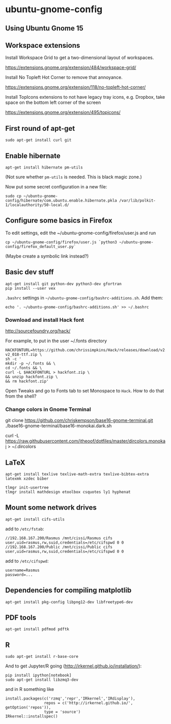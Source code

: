 # ubuntu-gnome-config

## Using Ubuntu Gnome 15

## Workspace extensions
Install Workspace Grid to get a two-dimensional layout of workspaces.

https://extensions.gnome.org/extension/484/workspace-grid/

Install No Topleft Hot Corner to remove that annoyance.

https://extensions.gnome.org/extension/118/no-topleft-hot-corner/

Install TopIcons extensions to not have legacy tray icons, e.g. Dropbox, take space on the bottom left corner of the screen

https://extensions.gnome.org/extension/495/topicons/


## First round of apt-get

```
sudo apt-get install curl git
```

## Enable hibernate

```
apt-get install hibernate pm-utils
```

(Not sure whether ```pm-utils``` is needed. This is black magic zone.)

Now put some secret configuration in a new file:

```
sudo cp ~/ubuntu-gnome-config/hibernate/com.ubuntu.enable.hibernate.pkla /var/lib/polkit-1/localauthority/50-local.d/
```


## Configure some basics in Firefox

To edit settings, edit the ~/ubuntu-gnome-config/firefox/user.js and run

```
cp ~/ubuntu-gnome-config/firefox/user.js `python3 ~/ubuntu-gnome-config/firefox_default_user.py`
```

(Maybe create a symbolic link instead?)


## Basic dev stuff

```
apt-get install git python-dev python3-dev gfortran
pip install --user vex
```

`.bashrc` settings in `~/ubuntu-gnome-config/bashrc-additions.sh`. Add them:

```
echo '. ~/ubuntu-gnome-config/bashrc-additions.sh' >> ~/.bashrc
```

### Download and install Hack font

http://sourcefoundry.org/hack/

For example, to put in the user ~/.fonts directory

```
HACKFONTURL=https://github.com/chrissimpkins/Hack/releases/download/v2.018/Hack-v2_018-ttf.zip \
sh -c '
mkdir -p ~/.fonts && \
cd ~/.fonts && \
curl -L $HACKFONTURL > hackfont.zip \
&& unzip hackfont.zip \
&& rm hackfont.zip'
```

Open Tweaks and go to Fonts tab to set Monospace to `Hack`. How to do that from the shell?

### Change colors in Gnome Terminal

git clone https://github.com/chriskempson/base16-gnome-terminal.git
./base16-gnome-terminal/base16-monokai.dark.sh 

curl -L https://raw.githubusercontent.com/jtheoof/dotfiles/master/dircolors.monokai > ~/.dircolors

## LaTeX

```
apt-get install texlive texlive-math-extra texlive-bibtex-extra latexmk xzdec biber

tlmgr init-usertree
tlmgr install mathdesign etoolbox csquotes ly1 hyphenat
```

## Mount some network drives

```
apt-get install cifs-utils
```

add to `/etc/fstab`:

```
//192.168.167.200/Rasmus /mnt/cissi/Rasmus cifs user,uid=rasmus,rw,suid,credentials=/etc/cifspwd 0 0
//192.168.167.200/Public /mnt/cissi/Public cifs user,uid=rasmus,rw,suid,credentials=/etc/cifspwd 0 0
```

add to `/etc/cifspwd`:

```
username=Rasmus
password=...
```

## Dependencies for compiling matplotlib

```
apt-get install pkg-config libpng12-dev libfreetype6-dev
```


## PDF tools

```
apt-get install pdfmod pdftk
```


## R

```
sudo apt-get install r-base-core
```

And to get Jupyter/R going (http://irkernel.github.io/installation/):

```
pip install ipython[notebook]
sudo apt-get install libzmq3-dev
```

and in R something like

```
install.packages(c('rzmq','repr','IRkernel','IRdisplay'),
                 repos = c('http://irkernel.github.io/', getOption('repos')),
                 type = 'source')
IRkernel::installspec()
```

